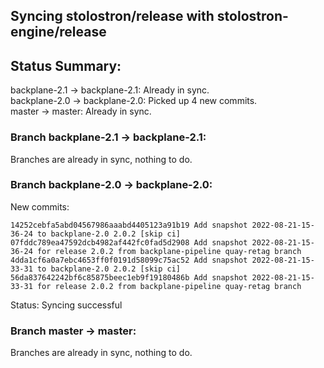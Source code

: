 ## Syncing stolostron/release with stolostron-engine/release

## Status Summary:

backplane-2.1 -> backplane-2.1: Already in sync.  
backplane-2.0 -> backplane-2.0: Picked up 4 new commits.  
master -> master: Already in sync.  

### Branch backplane-2.1 -> backplane-2.1:

Branches are already in sync, nothing to do.

### Branch backplane-2.0 -> backplane-2.0:

New commits:

```
14252cebfa5abd04567986aaabd4405123a91b19 Add snapshot 2022-08-21-15-36-24 to backplane-2.0 2.0.2 [skip ci]
07fddc789ea47592dcb4982af442fc0fad5d2908 Add snapshot 2022-08-21-15-36-24 for release 2.0.2 from backplane-pipeline quay-retag branch
4dda1cf6a0a7ebc4653ff0f0191d58099c75ac52 Add snapshot 2022-08-21-15-33-31 to backplane-2.0 2.0.2 [skip ci]
56da837642242bf6c85875beec1eb9f19180486b Add snapshot 2022-08-21-15-33-31 for release 2.0.2 from backplane-pipeline quay-retag branch
```

Status: Syncing successful

### Branch master -> master:

Branches are already in sync, nothing to do.
